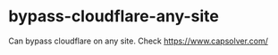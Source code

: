 # bypass-cloudflare-any-site
Can bypass cloudflare on any site. Check https://www.capsolver.com/ 











                                                            